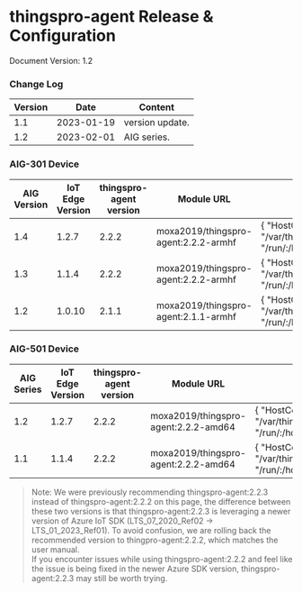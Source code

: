 # thingspro-agent Release & Configuration

  Document Version: 1.2

  ### Change Log

  | Version | Date       | Content         |
  | ------- | ---------- | --------------- |
  | 1.1     | 2023-01-19 | version update. |
  | 1.2     | 2023-02-01 | AIG series.     |

  ### AIG-301 Device

  | AIG Version | IoT Edge Version | thingspro-agent version | Module URL                           | Create Option                                                |
  | ----------- | ---------------- | ----------------------- | ------------------------------------ | ------------------------------------------------------------ |
  | 1.4         | 1.2.7            | 2.2.2                   | moxa2019/thingspro-agent:2.2.2-armhf | { "HostConfig": { "Binds": [ "/var/thingspro/apps/azureiotedge/data/setting/:/var/thingspro/cloud/setting/", "/run/:/host/run/", "/var/thingspro/data/:/var/thingspro/data/" ] } } |
  | 1.3         | 1.1.4            | 2.2.2                   | moxa2019/thingspro-agent:2.2.2-armhf | { "HostConfig": { "Binds": [ "/var/thingspro/apps/azureiotedge/data/setting/:/var/thingspro/cloud/setting/", "/run/:/host/run/", "/var/thingspro/data/:/var/thingspro/data/" ] } } |
  | 1.2         | 1.0.10           | 2.1.1                   | moxa2019/thingspro-agent:2.1.1-armhf | { "HostConfig": { "Binds": [ "/var/thingspro/apps/cloud/data/setting/:/var/thingspro/cloud/setting/", "/run/:/host/run/", "/var/thingspro/data/:/var/thingspro/data/" ] } } |

  ### AIG-501 Device

  | AIG Series | IoT Edge Version | thingspro-agent version | Module URL                           | Create Option                                                |
  | ---------- | ---------------- | ----------------------- | ------------------------------------ | ------------------------------------------------------------ |
  | 1.2        | 1.2.7            | 2.2.2                   | moxa2019/thingspro-agent:2.2.2-amd64 | { "HostConfig": { "Binds": [ "/var/thingspro/apps/azureiotedge/data/setting/:/var/thingspro/cloud/setting/", "/run/:/host/run/", "/var/thingspro/data/:/var/thingspro/data/" ] } } |
  | 1.1        | 1.1.4            | 2.2.2                   | moxa2019/thingspro-agent:2.2.2-amd64 | { "HostConfig": { "Binds": [ "/var/thingspro/apps/azureiotedge/data/setting/:/var/thingspro/cloud/setting/", "/run/:/host/run/", "/var/thingspro/data/:/var/thingspro/data/" ] } } |

> Note: We were previously recommending thingspro-agent:2.2.3 instead of thingspro-agent:2.2.2 on this page, the difference between these two versions is that thingspro-agent:2.2.3 is leveraging a newer version of Azure IoT SDK (LTS_07_2020_Ref02 -> LTS_01_2023_Ref01). To avoid confusion, we are rolling back the recommended version to thingpro-agent:2.2.2, which matches the user manual. \
> If you encounter issues while using thingspro-agent:2.2.2 and feel like the issue is being fixed in the newer Azure SDK version, thingspro-agent:2.2.3 may still be worth trying.
